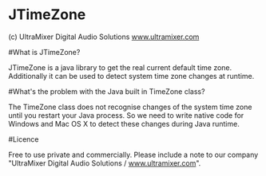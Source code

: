 # JTimeZone

(c) UltraMixer Digital Audio Solutions
www.ultramixer.com


#What is JTimeZone?

JTimeZone is a java library to get the real current default time zone. 
Additionally it can be used to detect system time zone changes at runtime.


#What's the problem with the Java built in TimeZone class?

The TimeZone class does not recognise changes of the system time zone until you restart your Java process. So we need to write
native code for Windows and Mac OS X to detect these changes during Java runtime.


#Licence

Free to use private and commercially. Please include a note to our company "UltraMixer Digital Audio Solutions / www.ultramixer.com".

